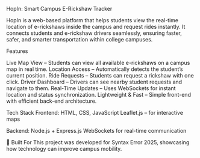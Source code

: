 HopIn: Smart Campus E-Rickshaw Tracker

HopIn is a web-based platform that helps students view the real-time location of e-rickshaws inside the campus and request rides instantly.
It connects students and e-rickshaw drivers seamlessly, ensuring faster, safer, and smarter transportation within college campuses.


Features

Live Map View – Students can view all available e-rickshaws on a campus map in real time.
Location Access – Automatically detects the student’s current position.
Ride Requests – Students can request a rickshaw with one click.
Driver Dashboard – Drivers can see nearby student requests and navigate to them.
Real-Time Updates – Uses WebSockets for instant location and status synchronization.
Lightweight & Fast – Simple front-end with efficient back-end architecture.


Tech Stack
Frontend:
HTML, CSS, JavaScript
Leaflet.js – for interactive maps

Backend:
Node.js + Express.js
WebSockets for real-time communication


🏫 Built For
This project was developed for Syntax Error 2025, showcasing how technology can improve campus mobility.
